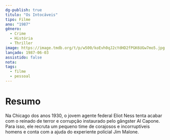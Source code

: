 ```yaml
---
dg-publish: true
titulo: "Os Intocáveis"
tipo: Filme
ano: "1987"
gênero:
  - Crime
  - História
  - Thriller
image: https://image.tmdb.org/t/p/w500/koEvh0qJ2cYdHD2fPGK6UGw7mo5.jpg
lançado: 1987-06-03
assistido: false
nota: 
tags:
  - filme
  - pessoal
---
```

# Resumo
Na Chicago dos anos 1930, o jovem agente federal Eliot Ness tenta acabar com o reinado de terror e corrupção instaurado pelo gângster Al Capone. Para isso, ele recruta um pequeno time de corajosos e incorruptíveis homens e conta com a ajuda do experiente policial Jim Malone.
